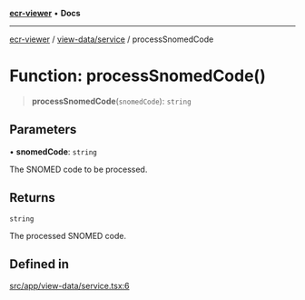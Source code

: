 [**ecr-viewer**](../../../README.md) • **Docs**

***

[ecr-viewer](../../../README.md) / [view-data/service](../README.md) / processSnomedCode

# Function: processSnomedCode()

> **processSnomedCode**(`snomedCode`): `string`

## Parameters

• **snomedCode**: `string`

The SNOMED code to be processed.

## Returns

`string`

The processed SNOMED code.

## Defined in

[src/app/view-data/service.tsx:6](https://github.com/CDCgov/phdi/blob/fa63a85e5b4651bdfc0d25ecc23a67e11fbcba18/containers/ecr-viewer/src/app/view-data/service.tsx#L6)
